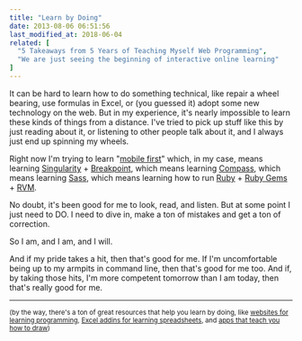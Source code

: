 ```yaml
---
title: "Learn by Doing"
date: 2013-08-06 06:51:56
last_modified_at: 2018-06-04
related: [
  "5 Takeaways from 5 Years of Teaching Myself Web Programming",
  "We are just seeing the beginning of interactive online learning"
]
---
```


It can be hard to learn how to do something technical, like repair a wheel bearing, use formulas in Excel, or (you guessed it) adopt some new technology on the web. But in my experience, it's nearly impossible to learn these kinds of things from a distance. I've tried to pick up stuff like this by just reading about it, or listening to other people talk about it, and I always just end up spinning my wheels.

Right now I'm trying to learn "[mobile first](http://designshack.net/articles/css/mobilefirst)" which, in my case, means learning [Singularity](http://product.voxmedia.com/post/28417408304/better-grids-for-a-responsive-world) + [Breakpoint](https://github.com/Team-Sass/breakpoint), which means learning [Compass](http://compass-style.org), which means learning [Sass](http://sass-lang.com), which means learning how to run [Ruby](http://www.ruby-lang.org/en) + [Ruby Gems](http://rubygems.org/pages/download) + [RVM](https://rvm.io).

No doubt, it's been good for me to look, read, and listen. But at some point I just need to DO. I need to dive in, make a ton of mistakes and get a ton of correction.

So I am, and I am, and I will.

And if my pride takes a hit, then that's good for me. If I'm uncomfortable being up to my armpits in command line, then that's good for me too. And if, by taking those hits, I'm more competent tomorrow than I am today, then that's really good for me.

<hr class="section-divider" />

<small>(by the way, there's a ton of great resources that help you learn by doing, like <a href="https://www.codecademy.com">websites for learning programming</a>, <a href="{{site.url}}/2020/09/08/gridmaster-closing-thoughts">Excel addins for learning spreadsheets</a>, and <a href="https://www.brit.co/learn-to-draw-apps/">apps that teach you how to draw</a>)
